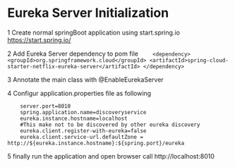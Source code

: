 # Eureka Server Initialization
1 Create normal springBoot application using start.spring.io
    https://start.spring.io/

2 Add Eureka Server dependency to pom file
`   
    <dependency>
        <groupId>org.springframework.cloud</groupId>
        <artifactId>spring-cloud-starter-netflix-eureka-server</artifactId>
    </dependency>`
    
3 Annotate the main class with @EnableEurekaServer 
    
4 Configur application.properties file as following
        
        server.port=8010
        spring.application.name=discoveryservice
        eureka.instance.hostname=localhost
        #This make not to be discovered by other eureka discovery
        eureka.client.register-with-eureka=false
        eureka.client.service-url.defaultZone = http://${eureka.instance.hostname}:${spring.port}/eureka
    
5 finally run the application and open browser call 
    http://localhost:8010
